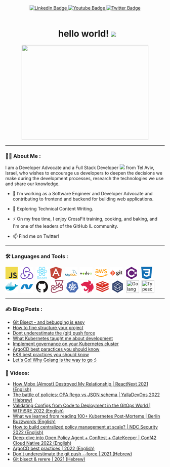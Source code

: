 <div align="center">
<div id="header">
<!--     <img src="https://media.giphy.com/media/M9gbBd9nbDrOTu1Mqx/giphy.gif" width="100"/> -->
    <div id="badges">
      <a href="https://www.linkedin.com/in/noaa-barki-159498163/">
        <img src="https://img.shields.io/badge/LinkedIn-blue?style=logo=linkedin&logoColor=white" alt="LinkedIn Badge"/>
      </a>
      <a href="https://www.youtube.com/user/noabarki8484">
        <img src="https://img.shields.io/badge/YouTube-red?style=logo=youtube&logoColor=white" alt="Youtube Badge"/>
      </a>
      <a href="https://twitter.com/BarkiNoaa">
        <img src="https://img.shields.io/badge/Twitter-blue?style=logo=twitter&logoColor=white" alt="Twitter Badge"/>
      </a>
    </div>
    <img src="https://komarev.com/ghpvc/?username=your-github-username&style=flat-square&color=blueviolet" alt=""/>
  </div>
  <h1>
       &nbsp;&nbsp;hello world!
    <img src="https://media.giphy.com/media/hvRJCLFzcasrR4ia7z/giphy.gif" width="30px"/>
  </h1>
</div>
<div align="center">
  <img src="https://media.giphy.com/media/QC1TssrPbkD2menNfz/giphy.gif" width="400" height="300"/>
</div>

  ---

### :woman_technologist: About Me :
I am a Developer Advocate and a Full Stack Developer <img src="https://media.giphy.com/media/WUlplcMpOCEmTGBtBW/giphy.gif" width="30"> from Tel Aviv, Israel, who wishes to encourage us developers to deepen the decisions we make during the development processes, research the technologies we use and share our knowledge. 

- :telescope: I’m working as a Software Engineer and Developer Advocate and contributing to frontend and backend for building web applications.

- :seedling: Exploring Technical Content Writing.

- :zap: On my free time, I enjoy CrossFit training, cooking, and baking, and I'm one of the leaders of the GitHub IL community.

- :mailbox: Find me on Twitter!

---

### :hammer_and_wrench: Languages and Tools :
<div>
   <img src="https://github.com/devicons/devicon/blob/master/icons/javascript/javascript-original.svg" title="JavaScript" alt="JavaScript" width="40" height="40"/>&nbsp;
  <img src="https://github.com/devicons/devicon/blob/master/icons/redux/redux-original.svg" title="Redux" alt="Redux " width="40" height="40"/>&nbsp;
  <img src="https://github.com/devicons/devicon/blob/master/icons/react/react-original-wordmark.svg" title="React" alt="React" width="40" height="40"/>&nbsp;<img src="https://github.com/devicons/devicon/blob/master/icons/angularjs/angularjs-plain.svg" title="React" alt="React" width="40" height="40"/>&nbsp;
  <img src="https://github.com/devicons/devicon/blob/master/icons/mysql/mysql-original-wordmark.svg" title="MySQL"  alt="MySQL" width="40" height="40"/>&nbsp;
  <img src="https://github.com/devicons/devicon/blob/master/icons/nodejs/nodejs-original-wordmark.svg" title="NodeJS" alt="NodeJS" width="40" height="40"/>&nbsp;
  <img src="https://github.com/devicons/devicon/blob/master/icons/amazonwebservices/amazonwebservices-plain-wordmark.svg" title="AWS" alt="AWS" width="40" height="40"/>&nbsp;
  <img src="https://github.com/devicons/devicon/blob/master/icons/git/git-original-wordmark.svg" title="Git" **alt="Git" width="40" height="40"/>&nbsp;
  <img src="https://github.com/devicons/devicon/blob/master/icons/csharp/csharp-plain.svg" title="C#" **alt="CSharp" width="40" height="40"/>&nbsp;
  <img src="https://github.com/devicons/devicon/blob/master/icons/css3/css3-plain.svg" title="CSS3" **alt="CSS3" width="40" height="40"/>&nbsp;
  <img src="https://github.com/devicons/devicon/blob/master/icons/docker/docker-plain.svg" title="Docker" **alt="Docker" width="40" height="40"/>&nbsp;
  <img src="https://github.com/devicons/devicon/blob/master/icons/dot-net/dot-net-plain.svg" title="DotNet" **alt="DotNet" width="40" height="40"/>&nbsp;
  <img src="https://github.com/devicons/devicon/blob/master/icons/github/github-original.svg" title="GitHub" **alt="GitHub" width="40" height="40"/>&nbsp;
  <img src="https://github.com/devicons/devicon/blob/master/icons/jest/jest-plain.svg" title="Jest" **alt="Jest" width="40" height="40"/>&nbsp;
  <img src="https://github.com/devicons/devicon/blob/master/icons/kubernetes/kubernetes-plain.svg" title="Kubernetes" **alt="Kubernetes" width="40" height="40"/>&nbsp;
  <img src="https://github.com/devicons/devicon/blob/master/icons/nestjs/nestjs-plain.svg" title="NestJS" **alt="NestJS" width="40" height="40"/>&nbsp;
  <img src="https://github.com/devicons/devicon/blob/master/icons/redis/redis-plain.svg" title="Redis" **alt="Redis" width="40" height="40"/>&nbsp;
  <img src="https://github.com/devicons/devicon/blob/master/icons/sequelize/sequelize-plain.svg" title="Sequelize" **alt="Sequelize" width="40" height="40"/>&nbsp;
  <img src="https://cdn.jsdelivr.net/gh/devicons/devicon/icons/go/go-original.svg" title="Golang" **alt="Golang" width="40" height="40"/>&nbsp;
  <img src="https://cdn.jsdelivr.net/gh/devicons/devicon/icons/typescript/typescript-original.svg" title="Typescript" **alt="TS" width="40" height="40"/>&nbsp;

</div>

---

### :writing_hand: Blog Posts :
- [Git Bisect - and bebugging is easy](https://dev.to/noaabarki/git-bisect-and-debugging-is-easy-4706)
- [How to fine structure your project](https://dev.to/noaabarki/how-to-fine-structure-your-project-9ok)
- [Dont underestimate the (git) push force](https://medium.com/@noaabarki/dont-underestimate-the-push-force-5cba944a246d)
- [What Kubernetes taught me about development](https://opensource.com/article/21/12/kubernetes-developer)
- [Implement governance on your Kubernetes cluster](https://opensource.com/article/21/12/kubernetes-gatekeeper)
- [ArgoCD best paractices you should know](https://www.datree.io/resources/argocd-best-practices-you-should-know)
- [EKS best practices you should know](https://www.datree.io/resources/eks-best-practices-you-should-know)
- [Let's Go! Why Golang is the way to go :)](https://dev.to/noaabarki/lets-go-why-golang-is-the-way-to-go--3a5g)

### 🎥 Videos:
- [How Mobx (Almost) Destroyed My Relationship | ReactNext 2021 (English)](https://www.youtube.com/watch?v=2eJTFt5htS0&ab_channel=ReactNext)
- [The battle of policies: OPA Rego vs JSON schema | YallaDevOps 2022 (Hebrew)](https://www.youtube.com/watch?v=7yzimMxOmp0&t=320s&ab_channel=JFrog)
- [Validating Configs from Code to Deployment in the GitOps World | WTFiSRE 2022 (English)](https://www.youtube.com/watch?v=EYWoC0cWnWU&t=624s&ab_channel=ContainerSolutions)
- [What we learned from reading 100+ Kubernetes Post-Mortems | Berlin Buzzwords (English)](https://www.youtube.com/watch?v=XUnDV69V0n0&t=1595s&ab_channel=PlainSchwarz)
- [How to build centralized policy management at scale? | NDC Security 2022 (English)](https://www.youtube.com/watch?v=H6HZYZGuJbE&t=14s&ab_channel=NDCConferences)
- [Deep-dive into Open Policy Agent + Conftest + GateKeeper | Conf42 Cloud Native 2022 (English)](https://www.youtube.com/watch?v=1F5sGy3ONW4&t=9s&ab_channel=Conf42)
- [ArgoCD best practices | 2022 (English)](https://www.youtube.com/watch?v=Hoh5oJnfpKA&t=16s&ab_channel=Datree)
- [Don't underestimate the git push --force | 2021 (Hebrew)](https://www.youtube.com/watch?v=UfaCFq6jNlU&ab_channel=PullRequest)
- [Git bisect & rerere | 2021 (Hebrew)](https://www.youtube.com/watch?v=6zklLJHsBME&t=110s&ab_channel=PullRequest)

<!--
**noaabarki/noaabarki** is a ✨ _special_ ✨ repository because its `README.md` (this file) appears on your GitHub profile.

Here are some ideas to get you started:

- 🔭 I’m currently working on ...
- 🌱 I’m currently learning ...
- 👯 I’m looking to collaborate on ...
- 🤔 I’m looking for help with ...
- 💬 Ask me about ...
- 📫 How to reach me: ...
- 😄 Pronouns: ...
- ⚡ Fun fact: ...
-->
